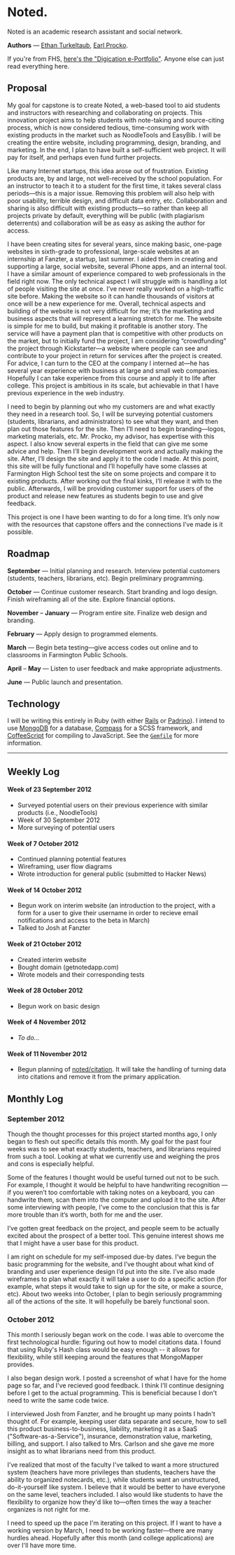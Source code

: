 # Noted.

Noted is an academic research assistant and social network.

**Authors** &mdash; [Ethan Turkeltaub](http://ethnt.me), [Earl Procko](http://is.gd/pIAqSy).

If you're from FHS, [here's the "Digication e-Portfolio"](https://fps.digication.com/turkeltaub-capstone). Anyone else can just read everything here.


## Proposal

My goal for capstone is to create Noted, a web-based tool to aid students and instructors with researching and collaborating on projects. This innovation project aims to help students with note-taking and source-citing process, which is now considered tedious, time-consuming work with existing products in the market such as NoodleTools and EasyBib. I will be creating the entire website, including programming, design, branding, and marketing. In the end, I plan to have built a self-sufficient web project. It will pay for itself, and perhaps even fund further projects.
 
Like many Internet startups, this idea arose out of frustration. Existing products are, by and large, not well-received by the school population. For an instructor to teach it to a student for the first time, it takes several class periods—this is a major issue. Removing this problem will also help with poor usability, terrible design, and difficult data entry, etc. Collaboration and sharing is also difficult with existing products—so rather than keep all projects private by default, everything will be public (with plagiarism deterrents) and collaboration will be as easy as asking the author for access.
 
I have been creating sites for several years, since making basic, one-page websites in sixth-grade to professional, large-scale websites at an internship at Fanzter, a startup, last summer. I aided them in creating and supporting a large, social website, several iPhone apps, and an internal tool. I have a similar amount of experience compared to web professionals in the field right now. The only technical aspect I will struggle with is handling a lot of people visiting the site at once. I’ve never really worked on a high-traffic site before. Making the website so it can handle thousands of visitors at once will be a new experience for me. Overall, technical aspects and building of the website is not very difficult for me; it’s the marketing and business aspects that will represent a learning stretch for me. The website is simple for me to build, but making it profitable is another story. The service will have a payment plan that is competitive with other products on the market, but to initially fund the project, I am considering “crowdfunding” the project through Kickstarter—a website where people can see and contribute to your project in return for services after the project is created. For advice, I can turn to the CEO at the company I interned at—he has several year experience with business at large and small web companies. Hopefully I can take experience from this course and apply it to life after college. This project is ambitious in its scale, but achievable in that I have previous experience in the web industry.
 
I need to begin by planning out who my customers are and what exactly they need in a research tool. So, I will be surveying potential customers (students, librarians, and administrators) to see what they want, and then plan out those features for the site. Then I’ll need to begin branding—logos, marketing materials, etc. Mr. Procko, my advisor, has expertise with this aspect. I also know several experts in the field that can give me some advice and help. Then I’ll begin development work and actually making the site. After, I’ll design the site and apply it to the code I made. At this point, this site will be fully functional and I’ll hopefully have some classes at Farmington High School test the site on some projects and compare it to existing products. After working out the final kinks, I’ll release it with to the public. Afterwards, I will be providing customer support for users of the product and release new features as students begin to use and give feedback.
 
This project is one I have been wanting to do for a long time. It’s only now with the resources that capstone offers and the connections I’ve made is it possible.


## Roadmap

**September** &mdash; Initial planning and research. Interview potential customers (students, teachers, librarians, etc). Begin preliminary programming.

**October** &mdash; Continue customer research. Start branding and logo design. Finish wireframing all of the site. Explore financial options.

**November** &ndash; **January** &mdash;	Program entire site. Finalize web design and branding.

**February** &mdash;	Apply design to programmed elements.

**March** &mdash; Begin beta testing—give access codes out online and to classrooms in Farmington Public Schools.

**April** &ndash; **May** &mdash; Listen to user feedback and make appropriate adjustments.

**June** &mdash; Public launch and presentation.


## Technology

I will be writing this entirely in Ruby (with either [Rails](http://rubyonrails.org) or [Padrino](http://padrinorb.com)). I intend to use [MongoDB](http://mongodb.org) for a database, [Compass](http://compass-style.com) for a SCSS framework, and [CoffeeScript](http://coffeescript.org) for compiling to JavaScript. See the [`Gemfile`](https://github.com/noted/noted/blob/master/Gemfile) for more information.


<hr />


## Weekly Log

#### Week of 23 September 2012
* Surveyed potential users on their previous experience with similar products (i.e., NoodleTools)
* Week of 30 September 2012
* More surveying of potential users

#### Week of 7 October 2012
* Continued planning potential features
* Wireframing, user flow diagrams
* Wrote introduction for general public (submitted to Hacker News) 

#### Week of 14 October 2012
* Begun work on interim website (an introduction to the project, with a form for a user to give their username in order to recieve email notifications and access to the beta in March)
* Talked to Josh at Fanzter

#### Week of 21 October 2012
* Created interim website
* Bought domain (getnotedapp.com)
* Wrote models and their corresponding tests

#### Week of 28 October 2012
* Begun work on basic design

#### Week of 4 November 2012
* _To do..._

#### Week of 11 November 2012
* Begun planning of [noted/citation](http://github.com/noted/citation). It will take the handling of turning data into citations and remove it from the primary application.


## Monthly Log

### September 2012

Though the thought processes for this project started months ago, I only began to flesh out specific details this month. My goal for the past four weeks was to see what exactly students, teachers, and librarians required from such a tool. Looking at what we currently use and weighing the pros and cons is especially helpful.

Some of the features I thought would be useful turned out not to be such. For example, I thought it would be helpful to have handwriting recognition — if you weren’t too comfortable with taking notes on a keyboard, you can handwrite them, scan them into the computer and upload it to the site. After some interviewing with people, I’ve come to the conclusion that this is far more trouble than it’s worth, both for me and the user.

I’ve gotten great feedback on the project, and people seem to be actually excited about the prospect of a better tool. This genuine interest shows me that I might have a user base for this product.

I am right on schedule for my self-imposed due-by dates. I’ve begun the basic programming for the website, and I’ve thought about what kind of branding and user experience design I’d put into the site. I’ve also made wireframes to plan what exactly it will take a user to do a specific action (for example, what steps it would take to sign up for the site, or make a source, etc). About two weeks into October, I plan to begin seriously programming all of the actions of the site. It will hopefully be barely functional soon.


### October 2012

This month I seriously began work on the code. I was able to overcome the first technological hurdle: figuring out how to model citations data. I found that using Ruby's Hash class would be easy enough -- it allows for flexibility, while still keeping around the features that MongoMapper provides.
 
I also began design work. I posted a screenshot of what I have for the home page so far, and I've recieved good feedback. I think I'll continue designing before I get to the actual programming. This is beneficial because I don't need to write the same code twice.
 
I interviewed Josh from Fanzter, and he brought up many points I hadn't thought of. For example, keeping user data separate and secure, how to sell this product business-to-business, liability, marketing it as a SaaS ("Software-as-a-Service"), insurance, demonstration value, marketing, billing, and support. I also talked to Mrs. Carlson and she gave me more insight as to what librarians need from this product.
 
I've realized that most of the faculty I've talked to want a more structured system (teachers have more privileges than students, teachers have the ability to organized notecards, etc.), while students want an unstructured, do-it-yourself like system. I believe that it would be better to have everyone on the same level, teachers included. I also would like students to have the flexibility to organize how they'd like to&mdash;often times the way a teacher organizes is not right for me.
 
I need to speed up the pace I'm iterating on this project. If I want to have a working version by March, I need to be working faster&mdash;there are many hurdles ahead. Hopefully after this month (and college applications) are over I'll have more time.
